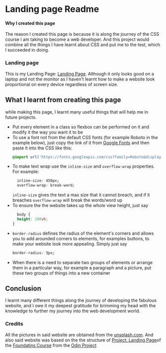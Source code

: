 # Landing page Readme

#### Why I created this page
The reason I created this page is because it is along the journey of the CSS course I am taking to become a web developer. And this project would combine all the things I have learnt about CSS and put me to the test, which I succeeded in doing. 


### Landing page 
This is my Landing Page: [Landing Page](http://127.0.0.1:5500/odin/Foundations/css-exercises/flex/landingpagefinalproject/index.html).
Although it only looks good on a laptop and not the monitor as I haven't learnt how to make a website look proportional on every device regardless of screen size.

## What I learnt from creating this page
while making this page, I learnt many useful things that will help me in future projects. 

* Put every element in a class so flexbox can be performed on it and modify it the way you want it to be
* To use a font not from the default CSS fonts (for example Roboto in the example below), just copy the link of it from [Google Fonts](https://fonts.google.com/) and then paste it into the CSS like this:
    ```CSS
    @import url('https://fonts.googleapis.com/css?family=Roboto&display=swap');
    ```
* To make text wrap use the `inline-size` and `overflow-wrap` properties. 
  For example:
  ```CSS
    inline-size: 450px;
    overflow-wrap: break-word;
  ```  
  `inline-size` gives the text a max size that it cannot breach, and if it breaches `overflow-wrap` will break the words/word up
* To ensure the the website takes up the whole view height, just say
  ```CSS
    body {
    height: 100vh;
  }
  ```
* `border-radius` defines the radius of the element's corners and allows you to add arounded corners to elements, for examples buttons, to make your website look more appealing. 
  Simply just say 
  ```CSS
  border-radius: 3px;
  ```
* When there is a need to separate two groups of elements or arrange them in a particular way, for example a paragraph and a picture, put these two groups of things into a new container











## Conclusion
I learnt many different things along the journey of developing the fabulous website, and I owe it my deepest gratitude for brimming my head with the knowledge to further my journey into the web development world. 


### Credits
All the pictures in said website are obtained from the [unsplash.com](https://unsplash.com/). And also said website was based on the the structure of [Project: Landing Page](https://www.theodinproject.com/lessons/foundations-landing-page)of the [Foundatins Course](https://www.theodinproject.com/paths/foundations/courses/foundations) from the [Odin Project](https://www.theodinproject.com/dashboard)

